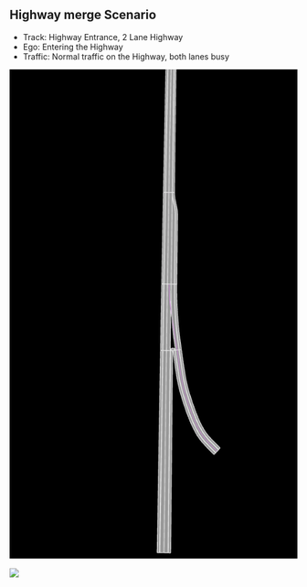 ## Highway merge Scenario

- Track: Highway Entrance, 2 Lane Highway
- Ego: Entering the Highway
- Traffic: Normal traffic on the Highway, both lanes busy

![](https://github.com/PerpetuumProgress/OVAL-Assets/blob/dev/algorithms/esmini/scenarios/Examples/Highway_merge_track.PNG)

![](https://github.com/PerpetuumProgress/OVAL-Assets/blob/dev/algorithms/esmini/scenarios/Examples/highway_merge.gif)
